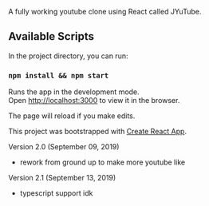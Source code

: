 A fully working youtube clone using React called JYuTube.

## Available Scripts

In the project directory, you can run:

### `npm install && npm start`


Runs the app in the development mode.<br>
Open [http://localhost:3000](http://localhost:3000) to view it in the browser.

The page will reload if you make edits.<br>

This project was bootstrapped with [Create React App](https://github.com/facebook/create-react-app).

Version 2.0 (September 09, 2019)
 - rework from ground up to make more youtube like

Version 2.1 (September 13, 2019)
 - typescript support idk
